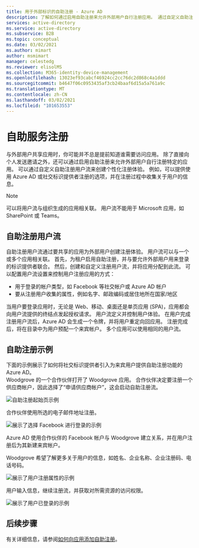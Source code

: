 ```yaml
---
title: 用于外部标识的自助注册 - Azure AD
description: 了解如何通过启用自助注册来允许外部用户自行注册应用。 通过自定义自助注册用户流来创建个性化注册体验。
services: active-directory
ms.service: active-directory
ms.subservice: B2B
ms.topic: conceptual
ms.date: 03/02/2021
ms.author: mimart
author: msmimart
manager: celestedg
ms.reviewer: elisolMS
ms.collection: M365-identity-device-management
ms.openlocfilehash: 13023ef93cabcf46924cc2cc76dc2d868c4a1ddd
ms.sourcegitcommit: b4647f06c0953435af3cb24baaf6d15a5a761a9c
ms.translationtype: MT
ms.contentlocale: zh-CN
ms.lasthandoff: 03/02/2021
ms.locfileid: "101653553"
---
```

# <a name="self-service-sign-up"></a>自助服务注册

与外部用户共享应用时，你可能并不总是提前知道谁需要访问应用。 除了直接向个人发送邀请之外，还可以通过启用自助注册来允许外部用户自行注册特定的应用。 可以通过自定义自助注册用户流来创建个性化注册体验。 例如，可以提供使用 Azure AD 或社交标识提供者注册的选项，并在注册过程中收集关于用户的信息。

> [!NOTE]
> 可以将用户流与组织生成的应用相关联。 用户流不能用于 Microsoft 应用，如 SharePoint 或 Teams。

## <a name="user-flow-for-self-service-sign-up"></a>自助注册用户流

自助注册用户流通过要共享的应用为外部用户创建注册体验。 用户流可以与一个或多个应用相关联。 首先，为租户启用自助注册，并与要允许外部用户用来登录的标识提供者联合。 然后，创建和自定义注册用户流，并将应用分配到此流。
可以配置用户流设置来控制用户注册应用的方式：

- 用于登录的帐户类型，如 Facebook 等社交帐户或 Azure AD 帐户
- 要从注册用户收集的属性，例如名字、邮政编码或居住地所在国家/地区

当用户要登录应用时，无论是 Web、移动、桌面还是单页应用 (SPA)，应用都会向用户流提供的终结点发起授权请求。 用户流定义并控制用户体验。 在用户完成注册用户流后，Azure AD 会生成一个令牌，并将用户重定向回应用。 注册完成后，将在目录中为用户预配一个来宾帐户。 多个应用可以使用相同的用户流。

## <a name="example-of-self-service-sign-up"></a>自助注册示例

下面的示例展示了如何将社交标识提供者引入为来宾用户提供自助注册功能的 Azure AD。  
Woodgrove 的一个合作伙伴打开了 Woodgrove 应用。 合作伙伴决定要注册一个供应商帐户，因此选择了“申请供应商帐户”，这会启动自助注册流。

![自助注册起始页示例](media/self-service-sign-up-overview/example-start-sign-up-flow.png)

合作伙伴使用所选的电子邮件地址注册。

![展示了选择 Facebook 进行登录的示例](media/self-service-sign-up-overview/example-sign-in-with-facebook.png)

Azure AD 使用合作伙伴的 Facebook 帐户与 Woodgrove 建立关系，并在用户注册后为其新建来宾帐户。

Woodgrove 希望了解更多关于用户的信息，如姓名、企业名称、企业注册码、电话号码。

![展示了用户注册属性的示例](media/self-service-sign-up-overview/example-enter-user-attributes.png)

用户输入信息，继续注册流，并获取对所需资源的访问权限。

![展示了用户已登录的示例](media/self-service-sign-up-overview/example-signed-in.png)

## <a name="next-steps"></a>后续步骤

 有关详细信息，请参阅[如何向应用添加自助注册](self-service-sign-up-user-flow.md)。